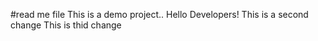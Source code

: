 #read me file
This is a demo project.. Hello Developers!
This is a second change
This is thid change